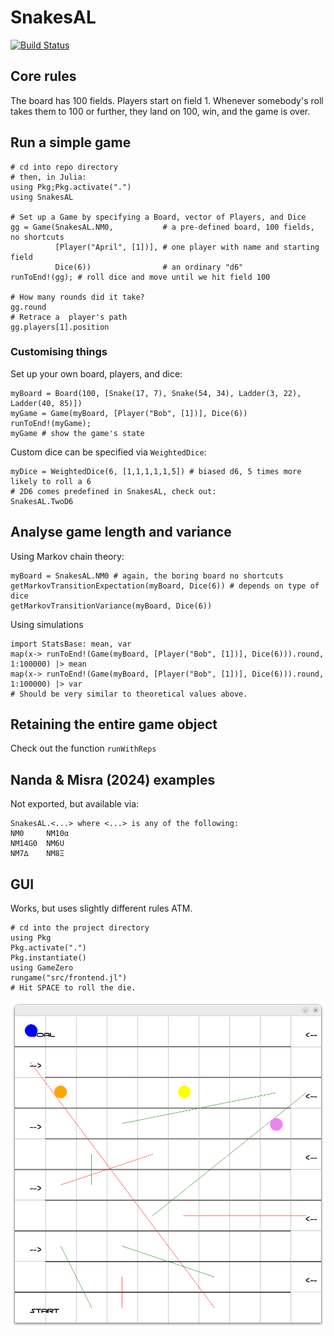 # SnakesAL

[![Build Status](https://github.com/hannesbecher/SnakesAL.jl/actions/workflows/CI.yml/badge.svg?branch=main)](https://github.com/hannesbecher/SnakesAL.jl/actions/workflows/CI.yml?query=branch%3Amain)

## Core rules
The board has 100 fields. Players start on field 1. Whenever somebody's roll takes them to 100 or further, they land on 100, win, and the game is over.

## Run a simple game
```
# cd into repo directory
# then, in Julia:
using Pkg;Pkg.activate(".")
using SnakesAL

# Set up a Game by specifying a Board, vector of Players, and Dice
gg = Game(SnakesAL.NM0,           # a pre-defined board, 100 fields, no shortcuts
          [Player("April", [1])], # one player with name and starting field
          Dice(6))                # an ordinary "d6"
runToEnd!(gg); # roll dice and move until we hit field 100

# How many rounds did it take?
gg.round
# Retrace a  player's path
gg.players[1].position
```

### Customising things
Set up your own board, players, and dice:
```
myBoard = Board(100, [Snake(17, 7), Snake(54, 34), Ladder(3, 22), Ladder(40, 85)])
myGame = Game(myBoard, [Player("Bob", [1])], Dice(6))
runToEnd!(myGame);
myGame # show the game's state
```
Custom dice can be specified via `WeightedDice`:
```
myDice = WeightedDice(6, [1,1,1,1,1,5]) # biased d6, 5 times more likely to roll a 6
# 2D6 comes predefined in SnakesAL, check out:
SnakesAL.TwoD6
```



## Analyse game length and variance
Using Markov chain theory:
```
myBoard = SnakesAL.NM0 # again, the boring board no shortcuts
getMarkovTransitionExpectation(myBoard, Dice(6)) # depends on type of dice
getMarkovTransitionVariance(myBoard, Dice(6))
```

Using simulations
```
import StatsBase: mean, var
map(x-> runToEnd!(Game(myBoard, [Player("Bob", [1])], Dice(6))).round, 1:100000) |> mean
map(x-> runToEnd!(Game(myBoard, [Player("Bob", [1])], Dice(6))).round, 1:100000) |> var
# Should be very similar to theoretical values above.
```

## Retaining the entire game object
Check out the function `runWithReps`

## Nanda & Misra (2024) examples
Not exported, but available via:
```
SnakesAL.<...> where <...> is any of the following:
NM0     NM10α
NM14G0  NM6U
NM7∆    NM8Ξ
```

## GUI
Works, but uses slightly different rules ATM.

```
# cd into the project directory
using Pkg
Pkg.activate(".")
Pkg.instantiate()
using GameZero
rungame("src/frontend.jl")
# Hit SPACE to roll the die.
```
![Game board for Snakes and Ladders with colored circles representing player pieces, diagonal lines indicating snakes and ladders, and grid lines forming the board layout; arrows and text labels are present along the left side, creating a playful and interactive atmosphere](img/snakes.png)

